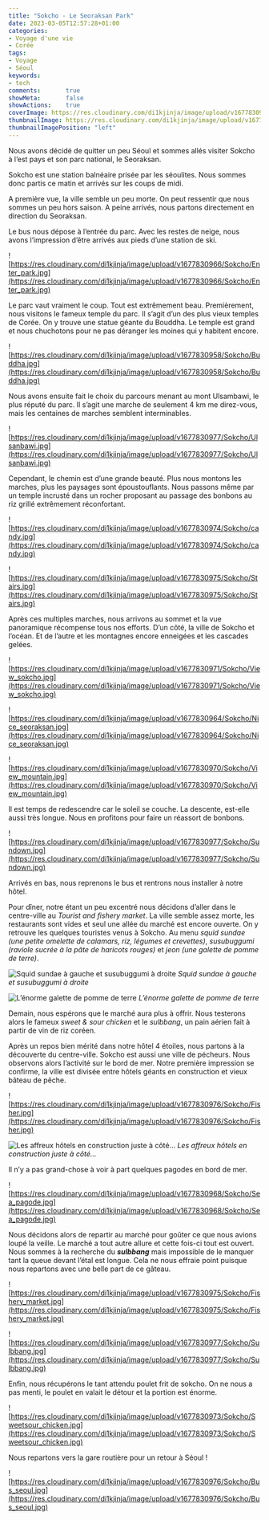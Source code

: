 ```yaml
---
title: "Sokcho - Le Seoraksan Park"
date: 2023-03-05T12:57:28+01:00
categories:
- Voyage d'une vie
- Corée
tags:
- Voyage
- Séoul
keywords:
- tech
comments:       true
showMeta:       false
showActions:    true
coverImage: https://res.cloudinary.com/di1kjinja/image/upload/v1677830964/Sokcho/Nice_seoraksan.jpg
thumbnailImage: https://res.cloudinary.com/di1kjinja/image/upload/v1677830964/Sokcho/Nice_seoraksan.jpg
thumbnailImagePosition: "left"
---
```

Nous avons décidé de quitter un peu Séoul et sommes allés visiter Sokcho à l’est pays et son parc national, le Seoraksan. 

Sokcho est une station balnéaire prisée par les séoulites. Nous sommes donc partis ce matin et arrivés sur les coups de midi. 

A première vue, la ville semble un peu morte. On peut ressentir que nous sommes un peu hors saison. A peine arrivés, nous partons directement en direction du Seoraksan. 

Le bus nous dépose à l’entrée du parc. Avec les restes de neige, nous avons l’impression d’être arrivés aux pieds d’une station de ski. 

![https://res.cloudinary.com/di1kjinja/image/upload/v1677830966/Sokcho/Enter_park.jpg](https://res.cloudinary.com/di1kjinja/image/upload/v1677830966/Sokcho/Enter_park.jpg)

Le parc vaut vraiment le coup. Tout est extrêmement beau. Premièrement, nous visitons le fameux temple du parc. Il s’agit d’un des plus vieux temples de Corée. On y trouve une statue géante du Bouddha. Le temple est grand et nous chuchotons pour ne pas déranger les moines qui y habitent encore. 

![https://res.cloudinary.com/di1kjinja/image/upload/v1677830958/Sokcho/Buddha.jpg](https://res.cloudinary.com/di1kjinja/image/upload/v1677830958/Sokcho/Buddha.jpg)

Nous avons ensuite fait le choix du parcours menant au mont Ulsambawi, le plus réputé du parc. Il s’agit une marche de seulement 4 km me direz-vous, mais les centaines de marches semblent interminables. 

![https://res.cloudinary.com/di1kjinja/image/upload/v1677830977/Sokcho/Ulsanbawi.jpg](https://res.cloudinary.com/di1kjinja/image/upload/v1677830977/Sokcho/Ulsanbawi.jpg)

Cependant, le chemin est d’une grande beauté. Plus nous montons les marches, plus les paysages sont époustouflants. Nous passons même par un temple incrusté dans un rocher proposant au passage des bonbons au riz grillé extrêmement réconfortant. 

![https://res.cloudinary.com/di1kjinja/image/upload/v1677830974/Sokcho/candy.jpg](https://res.cloudinary.com/di1kjinja/image/upload/v1677830974/Sokcho/candy.jpg)

![https://res.cloudinary.com/di1kjinja/image/upload/v1677830975/Sokcho/Stairs.jpg](https://res.cloudinary.com/di1kjinja/image/upload/v1677830975/Sokcho/Stairs.jpg)

Après ces multiples marches, nous arrivons au sommet et la vue panoramique récompense tous nos efforts. D’un côté, la ville de Sokcho et l’océan. Et de l’autre et les montagnes encore enneigées et les cascades gelées. 

![https://res.cloudinary.com/di1kjinja/image/upload/v1677830971/Sokcho/View_sokcho.jpg](https://res.cloudinary.com/di1kjinja/image/upload/v1677830971/Sokcho/View_sokcho.jpg)

![https://res.cloudinary.com/di1kjinja/image/upload/v1677830964/Sokcho/Nice_seoraksan.jpg](https://res.cloudinary.com/di1kjinja/image/upload/v1677830964/Sokcho/Nice_seoraksan.jpg)

![https://res.cloudinary.com/di1kjinja/image/upload/v1677830970/Sokcho/View_mountain.jpg](https://res.cloudinary.com/di1kjinja/image/upload/v1677830970/Sokcho/View_mountain.jpg)

Il est temps de redescendre car le soleil se couche. La descente, est-elle aussi très longue. Nous en profitons pour faire un réassort de bonbons. 

![https://res.cloudinary.com/di1kjinja/image/upload/v1677830977/Sokcho/Sundown.jpg](https://res.cloudinary.com/di1kjinja/image/upload/v1677830977/Sokcho/Sundown.jpg)

Arrivés en bas, nous reprenons le bus et rentrons nous installer à notre hôtel. 

Pour dîner, notre étant un peu excentré nous décidons d’aller dans le centre-ville au *Tourist and fishery market*. La ville semble assez morte, les restaurants sont vides et seul une allée du marché est encore ouverte. On y retrouve les quelques touristes venus à Sokcho. Au menu *squid sundae (une petite omelette de calamars, riz, légumes et crevettes)*, *susubuggumi (raviole sucrée à la pâte de haricots rouges)* et *jeon (une galette de pomme de terre)*. 

![*Squid sundae à gauche et susubuggumi à droite*](https://res.cloudinary.com/di1kjinja/image/upload/v1677830976/Sokcho/Squid_sundae.jpg)
*Squid sundae à gauche et susubuggumi à droite*

![*L’énorme galette de pomme de terre*](https://res.cloudinary.com/di1kjinja/image/upload/v1677830976/Sokcho/Potatoe_jeon.jpg)
*L’énorme galette de pomme de terre*

Demain, nous espérons que le marché aura plus à offrir. Nous testerons alors le fameux *sweet & sour chicken* et le *sulbbang*, un pain aérien fait à partir de vin de riz coréen. 

Après un repos bien mérité dans notre hôtel 4 étoiles, nous partons à la découverte du centre-ville. Sokcho est aussi une ville de pécheurs. Nous observons alors l’activité sur le bord de mer. Notre première impression se confirme, la ville est divisée entre hôtels géants en construction et vieux bâteau de pêche.  

![https://res.cloudinary.com/di1kjinja/image/upload/v1677830976/Sokcho/Fisher.jpg](https://res.cloudinary.com/di1kjinja/image/upload/v1677830976/Sokcho/Fisher.jpg)

![*Les affreux hôtels en construction juste à côté…*](https://res.cloudinary.com/di1kjinja/image/upload/v1677830963/Sokcho/Ugly_construction.jpg)
*Les affreux hôtels en construction juste à côté…*

Il n’y a pas grand-chose à voir à part quelques pagodes en bord de mer.

![https://res.cloudinary.com/di1kjinja/image/upload/v1677830968/Sokcho/Sea_pagode.jpg](https://res.cloudinary.com/di1kjinja/image/upload/v1677830968/Sokcho/Sea_pagode.jpg)

Nous décidons alors de repartir au marché pour goûter ce que nous avions loupé la veille. Le marché a tout autre allure et cette fois-ci tout est ouvert. Nous sommes à la recherche du ***********sulbbang*********** mais impossible de le manquer tant la queue devant l’étal est longue. Cela ne nous effraie point puisque nous repartons avec une belle part de ce gâteau. 

![https://res.cloudinary.com/di1kjinja/image/upload/v1677830975/Sokcho/Fishery_market.jpg](https://res.cloudinary.com/di1kjinja/image/upload/v1677830975/Sokcho/Fishery_market.jpg)

![https://res.cloudinary.com/di1kjinja/image/upload/v1677830977/Sokcho/Sulbbang.jpg](https://res.cloudinary.com/di1kjinja/image/upload/v1677830977/Sokcho/Sulbbang.jpg)

Enfin, nous récupérons le tant attendu poulet frit de sokcho. On ne nous a pas menti, le poulet en valait le détour et la portion est énorme. 

![https://res.cloudinary.com/di1kjinja/image/upload/v1677830973/Sokcho/Sweetsour_chicken.jpg](https://res.cloudinary.com/di1kjinja/image/upload/v1677830973/Sokcho/Sweetsour_chicken.jpg)

Nous repartons vers la gare routière pour un retour à Séoul ! 

![https://res.cloudinary.com/di1kjinja/image/upload/v1677830976/Sokcho/Bus_seoul.jpg](https://res.cloudinary.com/di1kjinja/image/upload/v1677830976/Sokcho/Bus_seoul.jpg)